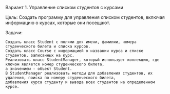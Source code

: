 
Вариант 1. Управление списком студентов с курсами

Цель: Создать программу для управления списком студентов, включая информацию о курсах, которые они посещают.

Задачи:

    Создать класс Student с полями для имени, фамилии, номера студенческого билета и списка курсов.
    Создать класс Course с информацией о названии курса и списке студентов, записанных на курс.
    Реализовать класс StudentManager, который использует коллекцию, где ключом является номер студенческого билета, 
    а значением - объект Student.
    В StudentManager реализовать методы для добавления студентов, их удаления, поиска по номеру студенческого билета, 
    добавления курса студенту и вывода всех студентов на определенном курсе.
